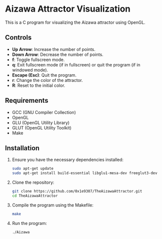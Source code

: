# Aizawa Attractor Visualization

This is a C program for visualizing the Aizawa attractor using OpenGL.

## Controls

- **Up Arrow**: Increase the number of points.
- **Down Arrow**: Decrease the number of points.
- **f**: Toggle fullscreen mode.
- **q**: Exit fullscreen mode (if in fullscreen) or quit the program (if in windowed mode).
- **Escape (Esc)**: Quit the program.
- **r**: Change the color of the attractor.
- **R**: Reset to the initial color.

## Requirements

- GCC (GNU Compiler Collection)
- OpenGL
- GLU (OpenGL Utility Library)
- GLUT (OpenGL Utility Toolkit)
- Make

## Installation

1. Ensure you have the necessary dependencies installed:
    ```sh
    sudo apt-get update
    sudo apt-get install build-essential libglu1-mesa-dev freeglut3-dev mesa-common-dev
    ```
2. Clone the repository:
    ```sh
    git clone https://github.com/0x1e9307/TheAizawaAttractor.git
    cd TheAizawaAttractor
    ```
3. Compile the program using the Makefile:
    ```sh
    make
    ```

4. Run the program:
    ```sh
    ./Aizawa
    ```
